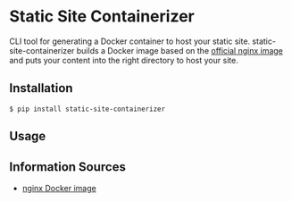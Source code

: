 # Static Site Containerizer

CLI tool for generating a Docker container to host your static site. static-site-containerizer builds a Docker image
based on the [official nginx image](https://hub.docker.com/_/nginx) and puts your content into the right directory
to host your site.

## Installation
```shell
$ pip install static-site-containerizer
```

## Usage

## Information Sources
* [nginx Docker image](https://hub.docker.com/_/nginx)